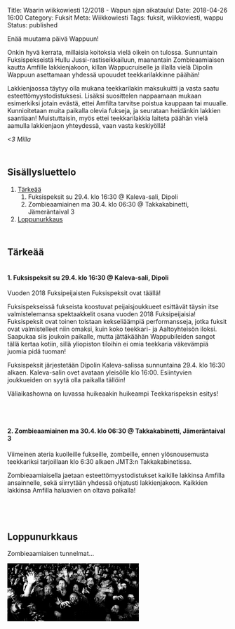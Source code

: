 Title: Waarin wiikkowiesti 12/2018 - Wapun ajan aikataulu!
Date: 2018-04-26 16:00
Category: Fuksit
Meta: Wiikkowiesti
Tags: fuksit, wiikkoviesti, wappu
Status: published

Enää muutama päivä Wappuun!

Onkin hyvä kerrata, millaisia koitoksia vielä oikein on tulossa. Sunnuntain Fuksispekseistä Hullu Jussi-rastiseikkailuun, maanantain Zombieaamiaisen kautta Amfille lakkienjakoon, killan Wappucruiselle ja illalla vielä Dipolin Wappuun asettamaan yhdessä upouudet teekkarilakkinne päähän!

Lakkienjaossa täytyy olla mukana teekkarilakin maksukuitti ja vasta saatu esteettömyystodistuksesi. Lisäksi suosittelen nappaamaan mukaan esimerkiksi jotain evästä, ettei Amfilta tarvitse poistua kauppaan tai muualle. Kunnioitetaan muita paikalla olevia fukseja, ja seurataan heidänkin lakkien saantiaan! Muistuttaisin, myös ettei teekkarilakkia laiteta päähän vielä aamulla lakkienjaon yhteydessä, vaan vasta keskiyöllä!

<em>&lt;3 Milla</em>

<h2><div id="contents" class="small box">&nbsp;</div>Sisällysluettelo</h2>

1. <a href="#tarkeaa">Tärkeää</a>
    1. Fuksispeksit su 29.4. klo 16:30 @ Kaleva-sali, Dipoli
    2. Zombieaamiainen ma 30.4. klo 06:30 @ Takkakabinetti, Jämeräntaival 3
2. <a href="#lopetus">Loppunurkkaus</a>

<h2><div id="tarkeaa" class="small box">&nbsp;</div>Tärkeää</h2>

<h4><div class="box leima">&nbsp;</div>1. Fuksispeksit su 29.4. klo 16:30 @ Kaleva-sali, Dipoli</h4>

Vuoden 2018 Fuksipeijaisten Fuksispeksit ovat täällä!

Fuksispekseissä fukseista koostuvat peijaisjoukkueet esittävät täysin itse valmistelemansa spektaakkelit osana vuoden 2018 Fuksipeijaisia! Fuksispeksit ovat toinen toistaan kekseliäämpiä performansseja, jotka fuksit ovat valmistelleet niin omaksi, kuin koko teekkari- ja Aaltoyhteisön iloksi. Saapukaa siis joukoin paikalle, mutta jättäkäähän Wappubileiden sangot tällä kertaa kotiin, sillä yliopiston tiloihin ei omia teekkaria väkevämpiä juomia pidä tuoman!

Fuksispeksit järjestetään Dipolin Kaleva-salissa sunnuntaina 29.4. klo 16:30 alkaen. Kaleva-salin ovet avataan yleisölle klo 16:00. Esiintyvien joukkueiden on syytä olla paikalla tällöin!

Väliaikashowna on luvassa huikeaakin huikeampi Teekkarispeksin esitys!

<br/>

<h4><div class="box leima">&nbsp;</div>2. Zombieaamiainen ma 30.4. klo 06:30 @ Takkakabinetti, Jämeräntaival 3</h4>

Viimeinen ateria kuolleille fukseille, zombeille, ennen ylösnousemusta teekkariksi tarjoillaan klo 6:30 alkaen JMT3:n Takkakabinetissa.

Zombieaamiaisella jaetaan esteettömyystodistukset kaikille lakkinsa Amfilla ansainnelle, sekä siirrytään yhdessä ohjatusti lakkienjakoon. Kaikkien lakkinsa Amfilla haluavien on oltava paikalla!

<br/>

<h2><div id="lopetus" class="small box">&nbsp;</div>Loppunurkkaus</h2>

Zombieaamiaisen tunnelmat...

<img src="img/zombiet.gif" title="zombielauma" style="width: 300px;" alt="none"/>

<br/>
